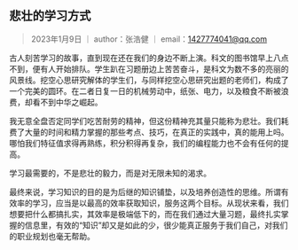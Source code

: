 ## 悲壮的学习方式

> 2023年1月9日 ｜ author：张浩健 ｜ email：1427774041@qq.com

古人刻苦学习的故事，直到现在还在我们的身边不断上演。科文的图书馆早上八点不到，便有人开始排队。学生趴在习题册边上苦苦奋斗，是科文为数不多的亮丽的风景线。挖空心思研究解体的学生们，与同样挖空心思研究出题的老师们，构成了一个完美的圆环。在二者日复一日的机械劳动中，纸张、电力，以及粮食不断被浪费，却看不到中华之崛起。

我无意全盘否定同学们吃苦耐劳的精神，但这份精神充其量只能称为悲壮。我们耗费了大量的时间和精力掌握的那些考点、技巧，在真正的实践中，真的能用上吗。哪怕我们特征值求得再熟练，积分积得再复杂，我们的编程能力也不会有任何的提高。

学习最需要的，不是悲壮的毅力，而是对无限未知的渴求。

最终来说，学习知识的目的是为后继的知识铺垫，以及培养创造性的思维。所谓有效率的学习，应当是以最高的效率获取知识，服务这两个目标。从现状来看，我们想要把什么都搞扎实，其效率是极端低下的，而在我们通过大量习题，最终扎实掌握的信息里，有效的“知识”却又是如此的少，很少能真正服务于我们自己，对我们的职业规划也毫无帮助。
